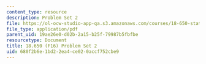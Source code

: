 ```yaml
---
content_type: resource
description: Problem Set 2
file: https://ol-ocw-studio-app-qa.s3.amazonaws.com/courses/18-650-statistics-for-applications-fall-2016/680f2b6e1bd22ea4ce020accf752cbe9_MIT18_650F16_PSet2.pdf
file_type: application/pdf
parent_uid: 19ae26e0-d02b-2a15-b25f-79987b5fbfbe
resourcetype: Document
title: 18.650 (F16) Problem Set 2
uid: 680f2b6e-1bd2-2ea4-ce02-0accf752cbe9
---
```


